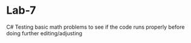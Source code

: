 # Lab-7
C# Testing basic math problems to see if the code runs properly before doing further editing/adjusting
